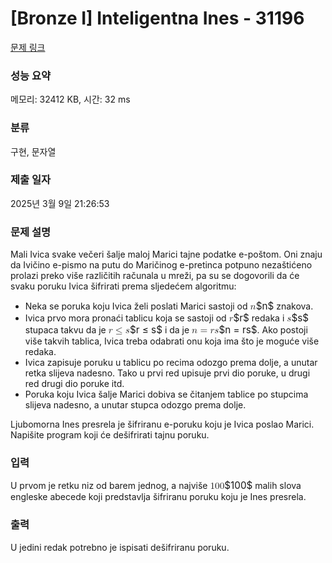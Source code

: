 # [Bronze I] Inteligentna Ines - 31196 

[문제 링크](https://www.acmicpc.net/problem/31196) 

### 성능 요약

메모리: 32412 KB, 시간: 32 ms

### 분류

구현, 문자열

### 제출 일자

2025년 3월 9일 21:26:53

### 문제 설명

<p>Mali Ivica svake večeri šalje maloj Marici tajne podatke e-poštom. Oni znaju da Ivičino e-pismo na putu do Maričinog e-pretinca potpuno nezaštićeno prolazi preko više različitih računala u mreži, pa su se dogovorili da će svaku poruku Ivica šifrirati prema sljedećem algoritmu:</p>

<ul>
	<li>Neka se poruka koju Ivica želi poslati Marici sastoji od <mjx-container class="MathJax" jax="CHTML" style="font-size: 109%; position: relative;"><mjx-math class="MJX-TEX" aria-hidden="true"><mjx-mi class="mjx-i"><mjx-c class="mjx-c1D45B TEX-I"></mjx-c></mjx-mi></mjx-math><mjx-assistive-mml unselectable="on" display="inline"><math xmlns="http://www.w3.org/1998/Math/MathML"><mi>n</mi></math></mjx-assistive-mml><span aria-hidden="true" class="no-mathjax mjx-copytext">$n$</span></mjx-container> znakova.</li>
	<li>Ivica prvo mora pronaći tablicu koja se sastoji od <mjx-container class="MathJax" jax="CHTML" style="font-size: 109%; position: relative;"><mjx-math class="MJX-TEX" aria-hidden="true"><mjx-mi class="mjx-i"><mjx-c class="mjx-c1D45F TEX-I"></mjx-c></mjx-mi></mjx-math><mjx-assistive-mml unselectable="on" display="inline"><math xmlns="http://www.w3.org/1998/Math/MathML"><mi>r</mi></math></mjx-assistive-mml><span aria-hidden="true" class="no-mathjax mjx-copytext">$r$</span></mjx-container> redaka i <mjx-container class="MathJax" jax="CHTML" style="font-size: 109%; position: relative;"><mjx-math class="MJX-TEX" aria-hidden="true"><mjx-mi class="mjx-i"><mjx-c class="mjx-c1D460 TEX-I"></mjx-c></mjx-mi></mjx-math><mjx-assistive-mml unselectable="on" display="inline"><math xmlns="http://www.w3.org/1998/Math/MathML"><mi>s</mi></math></mjx-assistive-mml><span aria-hidden="true" class="no-mathjax mjx-copytext">$s$</span></mjx-container> stupaca takvu da je <mjx-container class="MathJax" jax="CHTML" style="font-size: 109%; position: relative;"><mjx-math class="MJX-TEX" aria-hidden="true"><mjx-mi class="mjx-i"><mjx-c class="mjx-c1D45F TEX-I"></mjx-c></mjx-mi><mjx-mo class="mjx-n" space="4"><mjx-c class="mjx-c2264"></mjx-c></mjx-mo><mjx-mi class="mjx-i" space="4"><mjx-c class="mjx-c1D460 TEX-I"></mjx-c></mjx-mi></mjx-math><mjx-assistive-mml unselectable="on" display="inline"><math xmlns="http://www.w3.org/1998/Math/MathML"><mi>r</mi><mo>≤</mo><mi>s</mi></math></mjx-assistive-mml><span aria-hidden="true" class="no-mathjax mjx-copytext">$r ≤ s$</span></mjx-container> i da je <mjx-container class="MathJax" jax="CHTML" style="font-size: 109%; position: relative;"><mjx-math class="MJX-TEX" aria-hidden="true"><mjx-mi class="mjx-i"><mjx-c class="mjx-c1D45B TEX-I"></mjx-c></mjx-mi><mjx-mo class="mjx-n" space="4"><mjx-c class="mjx-c3D"></mjx-c></mjx-mo><mjx-mi class="mjx-i" space="4"><mjx-c class="mjx-c1D45F TEX-I"></mjx-c></mjx-mi><mjx-mi class="mjx-i"><mjx-c class="mjx-c1D460 TEX-I"></mjx-c></mjx-mi></mjx-math><mjx-assistive-mml unselectable="on" display="inline"><math xmlns="http://www.w3.org/1998/Math/MathML"><mi>n</mi><mo>=</mo><mi>r</mi><mi>s</mi></math></mjx-assistive-mml><span aria-hidden="true" class="no-mathjax mjx-copytext">$n = rs$</span></mjx-container>. Ako postoji više takvih tablica, Ivica treba odabrati onu koja ima što je moguće više redaka.</li>
	<li>Ivica zapisuje poruku u tablicu po recima odozgo prema dolje, a unutar retka slijeva nadesno. Tako u prvi red upisuje prvi dio poruke, u drugi red drugi dio poruke itd.</li>
	<li>Poruka koju Ivica šalje Marici dobiva se čitanjem tablice po stupcima slijeva nadesno, a unutar stupca odozgo prema dolje.</li>
</ul>

<p>Ljubomorna Ines presrela je šifriranu e-poruku koju je Ivica poslao Marici. Napišite program koji će dešifrirati tajnu poruku.</p>

### 입력 

 <p>U prvom je retku niz od barem jednog, a najviše <mjx-container class="MathJax" jax="CHTML" style="font-size: 109%; position: relative;"><mjx-math class="MJX-TEX" aria-hidden="true"><mjx-mn class="mjx-n"><mjx-c class="mjx-c31"></mjx-c><mjx-c class="mjx-c30"></mjx-c><mjx-c class="mjx-c30"></mjx-c></mjx-mn></mjx-math><mjx-assistive-mml unselectable="on" display="inline"><math xmlns="http://www.w3.org/1998/Math/MathML"><mn>100</mn></math></mjx-assistive-mml><span aria-hidden="true" class="no-mathjax mjx-copytext">$100$</span></mjx-container> malih slova engleske abecede koji predstavlja šifriranu poruku koju je Ines presrela.</p>

### 출력 

 <p>U jedini redak potrebno je ispisati dešifriranu poruku.</p>

